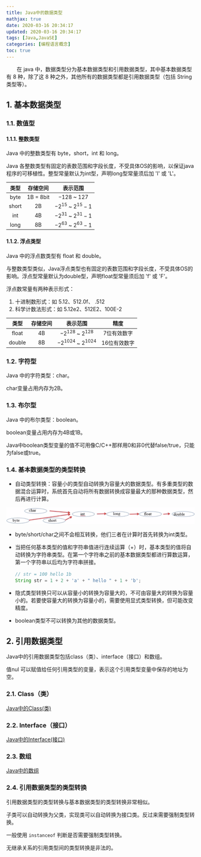 ```yaml
---
title: Java中的数据类型
mathjax: true
date: 2020-03-16 20:34:17
updated: 2020-03-16 20:34:17
tags: [Java,JavaSE]
categories: [编程语言概念]
toc: true
---
```


 　　在 java 中，数据类型分为基本数据类型和引用数据类型，其中基本数据类型有 8 种，除了这 8 种之外，其他所有的数据类型都是引用数据类型（包括 String 类型等）。

## 1. 基本数据类型

### 1.1. 数值型

#### 1.1.1. 整数类型

Java 中的整数类型有 byte，short，int 和 long。

Java 各整数类型有固定的表数范围和字段长度，不受具体OS的影响，以保证java程序的可移植性。整型常量默认为int型，声明long型常量须后加 'l' 或 'L'。

| 类型  | 存储空间  |        表示范围        |
| :---: | :-------: | :--------------------: |
| byte  | 1B = 8bit |     $-128$ ~ $127$     |
| short |    2B     | $-2^{15}$ ~ $2^{15}-1$ |
|  int  |    4B     | $-2^{31}$ ~ $2^{31}-1$ |
| long  |    8B     | $-2^{63}$ ~ $2^{63}-1$ |

<!--more-->

#### 1.1.2. 浮点类型

Java 中的浮点数类型有 float 和 double。

与整数类型类似，Java浮点类型也有固定的表数范围和字段长度，不受具体OS的影响。浮点型常量默认为double型，声明float型常量须后加 'f' 或 'F'。

浮点数常量有两种表示形式：

1. 十进制数形式：如 5.12、512.0f、 .512
2. 科学计数法形式：如 5.12e2、512E2、100E-2

|  类型  | 存储空间 |         表示范围         |     精度     |
| :----: | :------: | :----------------------: | :----------: |
| float  |    4B    |  $-2^{128}$ ~ $2^{128}$  | 7位有效数字  |
| double |    8B    | $-2^{1024}$ ~ $2^{1024}$ | 16位有效数字 |



### 1.2. 字符型

Java 中的字符类型：char。

char变量占用内存为2B。

### 1.3. 布尔型

Java 中的布尔类型：boolean。

boolean变量占用内存为4B或1B。

Java中boolean类型变量的值不可用像C/C++那样用0和非0代替false/true，只能为false或true。



### 1.4. 基本数据类型的类型转换

* 自动类型转换：容量小的类型自动转换为容量大的数据类型。有多重类型的数据混合运算时，系统首先自动将所有数据转换成容量最大的那种数据类型，然后再进行计算。

![](https://raw.githubusercontent.com/gukaifeng/PicGo/master/img/Java%E4%B8%AD%E7%9A%84%E6%95%B0%E6%8D%AE%E7%B1%BB%E5%9E%8B1.png)

* byte/short/char之间不会相互转换，他们三者在计算时首先转换为int类型。

* 当把任何基本类型的值和字符串值进行连续运算（+）时，基本类型的值将自动转换为字符串类型。在第一个字符串之前的基本数据类型都进行算数运算，第一个字符串以后均为字符串拼接。

    ```java
    // str = 100 hello 1b
    String str = 1 + 2 + 'a' + " hello " + 1 + 'b';
    ```

* 隐式类型转换只可以从容量小的转换为容量大的，不可由容量大的转换为容量小的。若要使容量大的转换为容量小的，需要使用显式类型转换，但可能改变精度。

* boolean类型不可以转换为其他的数据类型。

## 2. 引用数据类型

Java中的引用数据类型包括class（类）、interface（接口）和数组。

值nul 可以赋值给任何引用类型的变量，表示这个引用类型变量中保存的地址为空。

### 2.1. Class（类）

[Java中的Class(类)](https://gukaifeng.me/2020/03/16/Java%E9%9D%A2%E5%90%91%E5%AF%B9%E8%B1%A1%E7%BC%96%E7%A8%8B/#2-Class)

### 2.2. Interface（接口）

[Java中的Interface(接口)](https://gukaifeng.me/2020/03/16/Java%E4%B8%AD%E7%9A%84Interface(%E6%8E%A5%E5%8F%A3))

### 2.3. 数组

[Java中的数组](https://gukaifeng.me/2020/03/16/Java%E4%B8%AD%E7%9A%84%E6%95%B0%E7%BB%84/)

### 2.4. 引用数据类型的类型转换

引用数据类型的类型转换与基本数据类型的类型转换非常相似。

子类可以自动转换为父类，实现类可以自动转换为接口类。反过来需要强制类型转换。

一般使用 `instanceof` 判断是否需要强制类型转换。

无继承关系的引用类型间的类型转换是非法的。